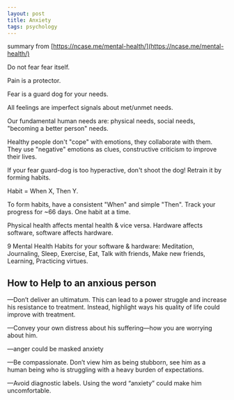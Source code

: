 ```yaml
---
layout: post
title: Anxiety  
tags: psychology
---
```

 
summary from [https://ncase.me/mental-health/](https://ncase.me/mental-health/)

Do not fear fear itself.

Pain is a protector.

Fear is a guard dog for your needs.

All feelings are imperfect signals about met/unmet needs.

Our fundamental human needs are: physical needs, social needs, "becoming a better person" needs.

Healthy people don't "cope" with emotions, they collaborate with them. They use "negative" emotions as clues, constructive criticism to improve their lives.

If your fear guard-dog is too hyperactive, don't shoot the dog! Retrain it by forming habits.

Habit = When X, Then Y.

To form habits, have a consistent "When" and simple "Then". Track your progress for ~66 days. One habit at a time.

Physical health affects mental health & vice versa. Hardware affects software, software affects hardware.

9 Mental Health Habits for your software & hardware: Meditation, Journaling, Sleep, Exercise, Eat, Talk with friends, Make new friends, Learning, Practicing virtues.

## How to Help to an anxious person 
—Don’t deliver an ultimatum. This can lead to a power struggle and increase his resistance to treatment. Instead, highlight ways his quality of life could improve with treatment.

—Convey your own distress about his suffering—how you are worrying about him.

—anger could be masked anxiety

—Be compassionate. Don’t view him as being stubborn, see him as a human being who is struggling with a heavy burden of expectations.

—Avoid diagnostic labels. Using the word “anxiety” could make him uncomfortable.